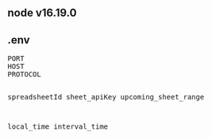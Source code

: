 <h2>node v16.19.0</h2>

<h2>.env</h2>
<pre>
PORT
HOST
PROTOCOL

spreadsheetId
sheet_apiKey
upcoming_sheet_range

local_time
interval_time

</pre>
